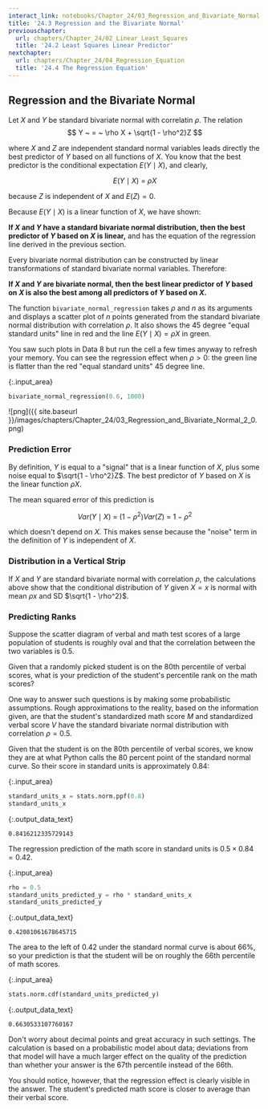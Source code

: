 ```yaml
---
interact_link: notebooks/Chapter_24/03_Regression_and_Bivariate_Normal.ipynb
title: '24.3 Regression and the Bivariate Normal'
previouschapter:
  url: chapters/Chapter_24/02_Linear_Least_Squares
  title: '24.2 Least Squares Linear Predictor'
nextchapter:
  url: chapters/Chapter_24/04_Regression_Equation
  title: '24.4 The Regression Equation'
---
```


## Regression and the Bivariate Normal ##

Let $X$ and $Y$ be standard bivariate normal with correlatin $\rho$. The relation 
$$
Y ~ = ~ \rho X + \sqrt{1 - \rho^2}Z
$$

where $X$ and $Z$ are independent standard normal variables leads directly the best predictor of $Y$ based on all functions of $X$. You know that the best predictor is the conditional expectation $E(Y \mid X)$, and clearly,

$$
E(Y \mid X) ~ = ~ \rho X
$$

because $Z$ is independent of $X$ and $E(Z) = 0$. 

Because $E(Y \mid X)$ is a linear function of $X$, we have shown:

**If $X$ and $Y$ have a standard bivariate normal distribution, then the best predictor of $Y$ based on $X$ is linear,** and has the equation of the regression line derived in the previous section.

Every bivariate normal distribution can be constructed by linear transformations of standard bivariate normal variables. Therefore:

**If $X$ and $Y$ are bivariate normal, then the best linear predictor of $Y$ based on $X$ is also the best among all predictors of $Y$ based on $X$.**

The function `bivariate_normal_regression` takes $\rho$ and $n$ as its arguments and displays a scatter plot of $n$ points generated from the standard bivariate normal distribution with correlation $\rho$. It also shows the 45 degree "equal standard units" line in red and the line $E(Y \mid X) = \rho X$ in green. 

You saw such plots in Data 8 but run the cell a few times anyway to refresh your memory. You can see the regression effect when $\rho > 0$: the green line is flatter than the red "equal standard units" 45 degree line. 


{:.input_area}
```python
bivariate_normal_regression(0.6, 1000)
```


![png]({{ site.baseurl }}/images/chapters/Chapter_24/03_Regression_and_Bivariate_Normal_2_0.png)


### Prediction Error ###
By definition, $Y$ is equal to a "signal" that is a linear function of $X$, plus some noise equal to $\sqrt{1 - \rho^2}Z$. The best predictor of $Y$ based on $X$ is the linear function $\rho X$. 

The mean squared error of this prediction is

$$
Var(Y \mid X) ~ = ~ (1 - \rho^2)Var(Z) ~ = ~ 1 - \rho^2
$$

which doesn't depend on $X$. This makes sense because the "noise" term in the definition of $Y$ is independent of $X$.

### Distribution in a Vertical Strip ###
If $X$ and $Y$ are standard bivariate normal with correlation $\rho$, the calculations above show that the conditional distribution of $Y$ given $X = x$  is normal with mean $\rho x$ and SD $\sqrt{1 - \rho^2}$.

### Predicting Ranks ###
Suppose the scatter diagram of verbal and math test scores of a large population of students is roughly oval and that the correlation between the two variables is 0.5.

Given that a randomly picked student is on the 80th percentile of verbal scores, what is your prediction of the student's percentile rank on the math scores?

One way to answer such questions is by making some probabilistic assumptions. Rough approximations to the reality, based on the information given, are that the student's standardized math score $M$ and standardized verbal score $V$ have the standard bivariate normal distribution with correlation $\rho = 0.5$. 

Given that the student is on the 80th percentile of verbal scores, we know they are at what Python calls the 80 percent point of the standard normal curve. So their score in standard units is approximately 0.84:


{:.input_area}
```python
standard_units_x = stats.norm.ppf(0.8)
standard_units_x
```




{:.output_data_text}
```
0.8416212335729143
```



The regression prediction of the math score in standard units is $0.5 \times 0.84 = 0.42$.


{:.input_area}
```python
rho = 0.5
standard_units_predicted_y = rho * standard_units_x
standard_units_predicted_y
```




{:.output_data_text}
```
0.42081061678645715
```



The area to the left of 0.42 under the standard normal curve is about 66%, so your prediction is that the student will be on roughly the 66th percentile of math scores.


{:.input_area}
```python
stats.norm.cdf(standard_units_predicted_y)
```




{:.output_data_text}
```
0.6630533107760167
```



Don't worry about decimal points and great accuracy in such settings. The calculation is based on a probabilistic model about data; deviations from that model will have a much larger effect on the quality of the prediction than whether your answer is the 67th percentile instead of the 66th.

You should notice, however, that the regression effect is clearly visible in the answer. The student's predicted math score is closer to average than their verbal score.
